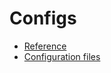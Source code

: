 # Configs

- [Reference](https://docs.docker.com/compose/compose-file/#configs)
- [Configuration files](https://docs.docker.com/engine/reference/commandline/cli/#configuration-files)
